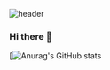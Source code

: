 ![header](https://capsule-render.vercel.app/api?type=waving&color=auto&height=300&section=header&text=HanJJong's%20github&fontSize=80)
### Hi there 👋
[![Anurag's GitHub stats](https://github-readme-stats.vercel.app/api?username=Hanjjong&show_icons=true&theme=radical)
<!--
**Hanjjong/Hanjjong** is a ✨ _special_ ✨ repository because its `README.md` (this file) appears on your GitHub profile.

Here are some ideas to get you started:

- 🔭 I’m currently working on ...
- 🌱 I’m currently learning ...
- 👯 I’m looking to collaborate on ...
- 🤔 I’m looking for help with ...
- 💬 Ask me about ...
- 📫 How to reach me: ...
- 😄 Pronouns: ...
- ⚡ Fun fact: ...
-->
